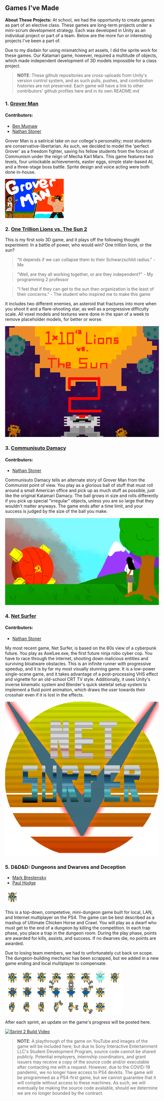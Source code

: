 ## Games I've Made

**About These Projects:** At school, we had the opportunity to create games as part of an elective class. These games are long-term projects under a mini-scrum development strategy. Each was developed in Unity as an individual project or part of a team. Below are the more fun or interesting projects I've been a part of.

Due to my disdain for using mismatching art assets, I did the sprite work for these games. Our Katamari game, however, required a multitude of objects, which made independent development of 3D models impossible for a class project.

> **NOTE**: These github repositories are cross-uploads from Unity's version control system, and as such pulls, pushes, and contribution histories are not preserved. Each game will have a link to other contributors' github profiles here and in its own README.md

### 1. [Grover Man](https://github.com/HugheZ/Grover-Man)

#### Contributors:
* [Ben Mumaw](https://github.com/Nimitz)
* [Nathan Stoner](https://github.com/Naxhi)

Grover Man is a satirical take on our college's personality; most students are conservative-libertarian. As such, we decided to model the 'perfect Grover' as a freedom fighter, saving his fellow students from the forces of Communism under the reign of Mecha Karl Marx. This game features two levels, four unlockable achievements, easter eggs, simple state-based AI, and a three-stage boss battle. Sprite design and voice acting were both done in-house.

<img src="images/GroverSplash.png?raw=true"/>

### 2. [One Trillion Lions vs. The Sun 2](https://github.com/HugheZ/One-Trillion-Lions-vs-The-Sun/tree/master)

This is my first solo 3D game, and it plays off the following thought experiment: In a battle of power, who would win? One trillion lions, or the sun?

>   "It depends if we can collapse them to their Schwarzschild radius." - Me

>   "Well, are they all working together, or are they independent?" - My programming 2 professor

>   "I feel that if they can get to the sun then organization is the least of their concerns." - The student who inspired me to make this game

It includes two different enemies, an asteroid that fractures into more when you shoot it and a flare-shooting star, as well as a progressive difficulty scale. All voxel models and textures were done in the span of a week to remove placeholder models, for better or worse.

<img src="images/SpaceBackground2.png?raw=true"/>

### 3. [Communisuto Damacy](https://github.com/HugheZ/Communisuto-Damacy)

#### Contributors:
* [Nathan Stoner](https://github.com/Naxhi)

Communisuto Damacy tells an alternate story of Grover Man from the Communist point of view. You play as a glorious ball of stuff that must roll around a small American office and pick up as much stuff as possible, just like the original Katamari Damacy. The ball grows in size and rolls differently if you pick up special "irregular" objects, unless you are so large that they wouldn't matter anyways. The game ends after a time limit, and your success is judged by the size of the ball you make.

<img src="images/CDSplash.png"/>

### 4. [Net Surfer](https://github.com/HugheZ/Net-Surfer)

#### Contributors:
* [Nathan Stoner](https://github.com/Naxhi)

My most recent game, Net Surfer, is based on the 80s view of a cyberpunk future. You play as AxelLee.exe, the first future ninja robo cyber cop. You have to race through the internet, shooting down malicious entities and surviving bloatware obstacles. This is an infinite runner with progressive speedup, and it is by far my most visually stunning game. It is a low-power single-scene game, and it takes advantage of a post-processing VHS effect and vignette for an old-school CRT TV style. Additionally, it uses Unity's inverse kinematic system and Blender's quick skeletal setup system to implement a fluid point animation, which draws the user towards their crosshair even if it is lost in the effects.

<img src="images/NetSurferLogo.png"/>

### 5. D&D&D: Dungeons and Dwarves and Deception
* [Mark Brestensky](https://github.com/BrestenskyMW1)
* [Paul Hodge](https://github.com/PurplWarrior22)

<img src="images/walk.gif"/>

This is a top-down, competetive, mini-dungeon game built for local, LAN, and Internet multiplayer on the PS4. The game can be best described as a mashup of Ultimate Chicken Horse and Crawl. You will play as a dwarf who must get to the end of a dungeon by killing the competition. In each trap phase, you place a trap in the dungeon room. During the play phase, points are awarded for kills, assists, and success. If no dwarves die, no points are awarded.

Due to losing team members, we had to unfortunately cut back on scope. The dungeon-building mechanic has been scrapped, but we added in a new game ending and local multiplayer to compensate.

<img src="images/dwarf_atlas.png"/>

After each sprint, an update on the game's progress will be posted here.

[![Sprint 2 Build Video](https://img.youtube.com/vi/3x1PLmCmFvk/0.jpg)](https://youtu.be/3x1PLmCmFvk)

> **NOTE**: A playthrough of the game on YouTube and images of the game will be included here, but due to Sony Interactive Entertainment LLC's Student Development Program, source code cannot be shared publicly. Potential employers, internship coordinators, and grant issuers may receive a copy of the source code and/or executable after contacting me with a request. However, due to the COVID-19 pandemic, we no longer have access to PS4 devkits. The game will be programmed as a PS4-first game, but we cannot guarantee that it will compile without access to these machines. As such, we will eventually be making the source code available, should we determine we are no longer bounded by the contract.
